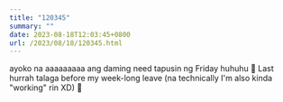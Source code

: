 ```yaml
---
title: "120345"
summary: ""
date: 2023-08-18T12:03:45+0800
url: /2023/08/18/120345.html
---
```


ayoko na aaaaaaaaa ang daming need tapusin ng Friday huhuhu 🙈 Last hurrah talaga before my week-long leave (na technically I'm also kinda "working" rin XD) 🫠
